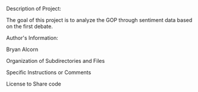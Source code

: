 Description of Project:

The goal of this project is to analyze the GOP through sentiment data based on the first debate. 

Author's Information: 

Bryan Alcorn 

Organization of Subdirectories and Files 

Specific Instructions or Comments

License to Share code  
